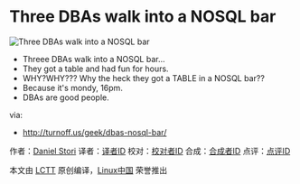 Three DBAs walk into a NOSQL bar
===============

![Three DBAs walk into a NOSQL bar](http://turnoff.us/image/en/dbas-nosql-bar.png)

- Threee DBAs walk into a NOSQL bar...
- They got a table and had fun for hours.
- WHY?WHY??? Why the heck they got a TABLE in a NOSQL bar??
- Because it's mondy, 16pm.
- DBAs are good people.

via:
 - http://turnoff.us/geek/dbas-nosql-bar/

作者：[Daniel Stori][a]
译者：[译者ID](https://github.com/译者ID)
校对：[校对者ID](https://github.com/校对者ID)
合成：[合成者ID](https://github.com/合成者ID)
点评：[点评ID](https://github.com/点评者ID)

本文由 [LCTT](https://github.com/LCTT/TranslateProject) 原创编译，[Linux中国](https://linux.cn/) 荣誉推出

[a]:http://turnoff.us/about/
